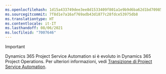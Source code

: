 ```yaml
---
ms.openlocfilehash: 1d15a433749dee3ee8d1533409f801a1e9b9d6ba62d1bd70985e3997f1547db0
ms.sourcegitcommit: 7f8d1e7a16af769adb43d1877c28fdce53975db8
ms.translationtype: HT
ms.contentlocale: it-IT
ms.lasthandoff: 08/06/2021
ms.locfileid: "7007646"
---
```

> [!IMPORTANT]
> Dynamics 365 Project Service Automation si è evoluto in Dynamics 365 Project Operations. Per ulteriori informazioni, vedi [Transizione di Project Service Automation](https://dynamics.microsoft.com/en-us/project-service-automation/overview/).
